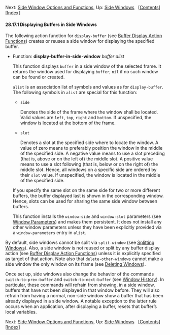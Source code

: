 

Next: [Side Window Options and Functions](Side-Window-Options-and-Functions.html), Up: [Side Windows](Side-Windows.html)   \[[Contents](index.html#SEC_Contents "Table of contents")]\[[Index](Index.html "Index")]

#### 28.17.1 Displaying Buffers in Side Windows

The following action function for `display-buffer` (see [Buffer Display Action Functions](Buffer-Display-Action-Functions.html)) creates or reuses a side window for displaying the specified buffer.

*   Function: **display-buffer-in-side-window** *buffer alist*

    This function displays `buffer` in a side window of the selected frame. It returns the window used for displaying `buffer`, `nil` if no such window can be found or created.

    `alist` is an association list of symbols and values as for `display-buffer`. The following symbols in `alist` are special for this function:

    *   `side`

        Denotes the side of the frame where the window shall be located. Valid values are `left`, `top`, `right` and `bottom`. If unspecified, the window is located at the bottom of the frame.

    *   `slot`

        Denotes a slot at the specified side where to locate the window. A value of zero means to preferably position the window in the middle of the specified side. A negative value means to use a slot preceding (that is, above or on the left of) the middle slot. A positive value means to use a slot following (that is, below or on the right of) the middle slot. Hence, all windows on a specific side are ordered by their `slot` value. If unspecified, the window is located in the middle of the specified side.

    If you specify the same slot on the same side for two or more different buffers, the buffer displayed last is shown in the corresponding window. Hence, slots can be used for sharing the same side window between buffers.

    This function installs the `window-side` and `window-slot` parameters (see [Window Parameters](Window-Parameters.html)) and makes them persistent. It does not install any other window parameters unless they have been explicitly provided via a `window-parameters` entry in `alist`.

By default, side windows cannot be split via `split-window` (see [Splitting Windows](Splitting-Windows.html)). Also, a side window is not reused or split by any buffer display action (see [Buffer Display Action Functions](Buffer-Display-Action-Functions.html)) unless it is explicitly specified as target of that action. Note also that `delete-other-windows` cannot make a side window the only window on its frame (see [Deleting Windows](Deleting-Windows.html)).

Once set up, side windows also change the behavior of the commands `switch-to-prev-buffer` and `switch-to-next-buffer` (see [Window History](Window-History.html)). In particular, these commands will refrain from showing, in a side window, buffers that have not been displayed in that window before. They will also refrain from having a normal, non-side window show a buffer that has been already displayed in a side window. A notable exception to the latter rule occurs when an application, after displaying a buffer, resets that buffer’s local variables.

Next: [Side Window Options and Functions](Side-Window-Options-and-Functions.html), Up: [Side Windows](Side-Windows.html)   \[[Contents](index.html#SEC_Contents "Table of contents")]\[[Index](Index.html "Index")]
